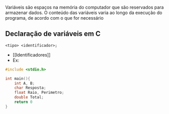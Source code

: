 Variáveis são espaços na memória do computador que são reservados para armazenar dados. O conteúdo das variáveis varia ao longo da execução do programa, de acordo com o que for necessário
## Declaração de variáveis em C
`<tipo> <identificador>;`
- [[Identificadores]]
- Ex:
```C
#include <stdio.h>

int main(){
	int A, B;
	char Resposta;
	float Raio, Perimetro;
	double Total;
	return 0 
}
```
